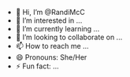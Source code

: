 - 👋 Hi, I’m @RandiMcC
- 👀 I’m interested in ...
- 🌱 I’m currently learning ...
- 💞️ I’m looking to collaborate on ...
- 📫 How to reach me ...
- 😄 Pronouns: She/Her
- ⚡ Fun fact: ...

<!---
RandiMcC/RandiMcC is a ✨ special ✨ repository because its `README.md` (this file) appears on your GitHub profile.
You can click the Preview link to take a look at your changes.
--->
